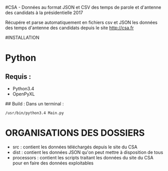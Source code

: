 #CSA - Données au format JSON et CSV des temps de parole et d'antenne des candidats à la présidentielle 2017

Récupére et parse automatiquement en fichiers csv et JSON les données des temps d'antenne des candidats depuis le site http://csa.fr

#INSTALLATION

# Python

## Requis :

- Python3.4
- OpenPyXL

## Build :
Dans un terminal :
```shell
/usr/bin/python3.4 Main.py
```

# ORGANISATIONS DES DOSSIERS

- src : contient les données téléchargés depuis le site du CSA
- dist : contient les données JSON qu'on peut mettre à disposition de tous
- processors : contient les scripts traitant les données du site du CSA pour en faire des données exploitables

